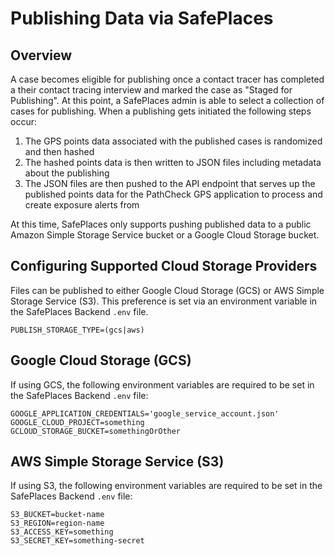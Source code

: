 # Publishing Data via SafePlaces

## Overview

A case becomes eligible for publishing once a contact tracer has completed a their contact tracing interview and marked the case as "Staged for Publishing". At this point, a SafePlaces admin is able to select a collection of cases for publishing. When a publishing gets initiated the following steps occur:

1. The GPS points data associated with the published cases is randomized and then hashed
2. The hashed points data is then written to JSON files including metadata about the publishing
3. The JSON files are then pushed to the API endpoint that serves up the published points data for the PathCheck GPS application to process and create exposure alerts from

At this time, SafePlaces only supports pushing published data to a public Amazon Simple Storage Service bucket or a Google Cloud Storage bucket.

## Configuring Supported Cloud Storage Providers

Files can be published to either Google Cloud Storage (GCS) or AWS Simple Storage Service (S3). This preference is set via an environment variable in the SafePlaces Backend `.env` file.

```
PUBLISH_STORAGE_TYPE=(gcs|aws)
```

## Google Cloud Storage (GCS)

If using GCS, the following environment variables are required to be set in the SafePlaces Backend `.env` file:

```
GOOGLE_APPLICATION_CREDENTIALS='google_service_account.json'
GOOGLE_CLOUD_PROJECT=something
GCLOUD_STORAGE_BUCKET=somethingOrOther
```

## AWS Simple Storage Service (S3)

If using S3, the following environment variables are required to be set in the SafePlaces Backend `.env` file:

```
S3_BUCKET=bucket-name
S3_REGION=region-name
S3_ACCESS_KEY=something
S3_SECRET_KEY=something-secret
```
